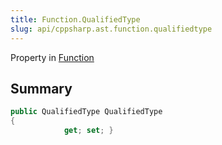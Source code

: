 ```yaml
---
title: Function.QualifiedType
slug: api/cppsharp.ast.function.qualifiedtype
---
```

Property in [Function](/api/cppsharp/ast/function)

## Summary



```csharp
public QualifiedType QualifiedType
{
            get; set; }
```

